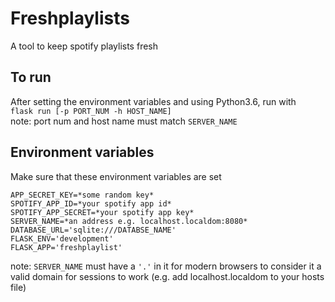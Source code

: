# Freshplaylists
A tool to keep spotify playlists fresh

## To run
After setting the environment variables and using Python3.6, run with   
```flask run [-p PORT_NUM -h HOST_NAME]```   
note: port num and host name must match ```SERVER_NAME```


## Environment variables

Make sure that these environment variables are set   
```
APP_SECRET_KEY=*some random key*
SPOTIFY_APP_ID=*your spotify app id*
SPOTIFY_APP_SECRET=*your spotify app key*
SERVER_NAME=*an address e.g. localhost.localdom:8080*
DATABASE_URL='sqlite:///DATABSE_NAME'
FLASK_ENV='development'
FLASK_APP='freshplaylist'
```
note: ```SERVER_NAME``` must have a ```'.'``` in it for modern browsers to consider it a valid domain for sessions to work (e.g. add localhost.localdom to your hosts file)